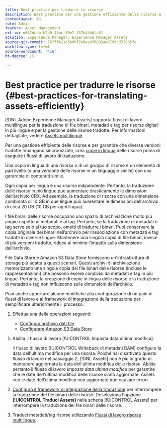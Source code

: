 ```yaml
---
title: Best practice per tradurre le risorse
description: Best practice per una gestione efficiente delle risorse al fine di sincronizzare varie versioni tradotte e semplificare i flussi di lavoro di traduzione.
contentOwner: AG
role: Admin
feature: Asset Management
exl-id: e632dcdb-b2b9-45bc-89e7-337b44b6fc61
solution: Experience Manager, Experience Manager Assets
source-git-commit: 76fffb11c56dbf7ebee9f6805ae0799cd32985fe
workflow-type: tm+mt
source-wordcount: '416'
ht-degree: 1%

---
```


# Best practice per tradurre le risorse {#best-practices-for-translating-assets-efficiently}

[!DNL Adobe Experience Manager Assets] supporta flussi di lavoro multilingue per la traduzione di file binari, metadati e tag per risorse digitali in più lingue e per la gestione delle risorse tradotte. Per informazioni dettagliate, vedere [Assets multilingue](multilingual-assets.md).

Per una gestione efficiente delle risorse e per garantire che diverse versioni tradotte rimangano sincronizzate, crea [copie in lingua](preparing-assets-for-translation.md) delle risorse prima di eseguire i flussi di lavoro di traduzione.

Una copia in lingua di una risorsa o di un gruppo di risorse è un elemento di pari livello (o una versione delle risorse in un linguaggio simile) con una gerarchia di contenuti simile.

Ogni copia per lingua è una risorsa indipendente. Pertanto, la traduzione delle risorse in più lingue può aumentare drasticamente le dimensioni dell’archivio CRX. Ad esempio, la traduzione di risorse con una dimensione combinata di 10 GB in due lingue può aumentare le dimensioni dell’archivio di circa 20 GB (10 GB per ogni lingua).

I file binari delle risorse occupano uno spazio di archiviazione molto più ampio rispetto ai metadati e ai tag. Pertanto, se la traduzione di metadati e tag serve solo al tuo scopo, ometti di tradurre i binari. Puoi conservare la copia originale dei binari nell’archivio per l’associazione con metadati e tag tradotti in diverse lingue. Mantenere una singola copia di file binari, invece di più versioni tradotte, riduce al minimo l’impatto sulla dimensione dell’archivio.

File Data Store e Amazon S3 Data Store forniscono un&#39;infrastruttura di storage più adatta a questi scenari. Questi archivi di archiviazione memorizzano una singola copia dei file binari delle risorse (incluse le rappresentazioni) che possono essere condivisi da metadati e tag in più lingue. Pertanto, la creazione di copie in lingua delle risorse e la traduzione di metadati e tag non influiscono sulle dimensioni dell’archivio.

Puoi anche apportare alcune modifiche alla configurazione di un paio di flussi di lavoro e al framework di integrazione della traduzione per semplificare ulteriormente il processo.

1. Effettua una delle operazioni seguenti:

   * [Configura archivio dati file](/help/sites-deploying/data-store-config.md)
   * [Configurare Amazon S3 Data Store](/help/sites-deploying/data-store-config.md)

<!--
1. Disable the [DAM MetaData Write-back](/help/sites-administering/workflow-offloader.md#disable-offloading) workflow.

   As the name suggests, the [!UICONTROL DAM Metadata Writeback] workflow rewrites the metadata to the binary file. Because the metadata changes after translation, writing it back to the binary file generates a different binary for a language copy.

   >[!NOTE]
   >
   >Disabling the [!UICONTROL DAM MetaData Writeback] workflow turns off XMP metadata write-back on asset binaries. Consequently, future metadata changes are no longer be saved within the assets. Evaluate the consequences before disabling this workflow.
-->

1. Abilita il flusso di lavoro [!UICONTROL Imposta data ultima modifica].

   Il flusso di lavoro [!UICONTROL Writeback di metadati DAM] configura la data dell&#39;ultima modifica per una risorsa. Poiché hai disattivato questo flusso di lavoro nel passaggio 2, [!DNL Assets] non è più in grado di mantenere aggiornata la data dell&#39;ultima modifica delle risorse. Abilita pertanto il flusso di lavoro *Imposta data ultima modifica* per garantire che le date dell&#39;ultima modifica delle risorse siano aggiornate. Assets con le date dell’ultima modifica non aggiornate può causare errori.

1. [Configura il framework di integrazione della traduzione](/help/sites-administering/tc-tic.md) per interrompere la traduzione dei file binari delle risorse. Deseleziona l&#39;opzione **[!UICONTROL Traduci Assets]** nella scheda [!UICONTROL Assets] per interrompere la traduzione dei file binari delle risorse.
1. Traduci metadati/tag risorse utilizzando [Flussi di lavoro risorse multilingue](multilingual-assets.md).
